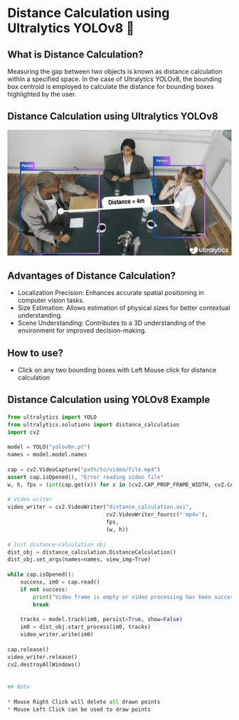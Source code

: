 # Distance Calculation using Ultralytics YOLOv8 🚀

## What is Distance Calculation?

Measuring the gap between two objects is known as distance calculation within a specified space. In the case of Ultralytics YOLOv8, the bounding box centroid is employed to calculate the distance for bounding boxes highlighted by the user.

## Distance Calculation using Ultralytics YOLOv8

![alt text](image.png)

## Advantages of Distance Calculation?

* Localization Precision: Enhances accurate spatial positioning in computer vision tasks.
* Size Estimation: Allows estimation of physical sizes for better contextual understanding.
* Scene Understanding: Contributes to a 3D understanding of the environment for improved decision-making.

## How to use?

* Click on any two bounding boxes with Left Mouse click for distance calculation

## Distance Calculation using YOLOv8 Example

```python
from ultralytics import YOLO
from ultralytics.solutions import distance_calculation
import cv2

model = YOLO("yolov8n.pt")
names = model.model.names

cap = cv2.VideoCapture("path/to/video/file.mp4")
assert cap.isOpened(), "Error reading video file"
w, h, fps = (int(cap.get(x)) for x in (cv2.CAP_PROP_FRAME_WIDTH, cv2.CAP_PROP_FRAME_HEIGHT, cv2.CAP_PROP_FPS))

# Video writer
video_writer = cv2.VideoWriter("distance_calculation.avi",
                               cv2.VideoWriter_fourcc(*'mp4v'),
                               fps,
                               (w, h))

# Init distance-calculation obj
dist_obj = distance_calculation.DistanceCalculation()
dist_obj.set_args(names=names, view_img=True)

while cap.isOpened():
    success, im0 = cap.read()
    if not success:
        print("Video frame is empty or video processing has been successfully completed.")
        break

    tracks = model.track(im0, persist=True, show=False)
    im0 = dist_obj.start_process(im0, tracks)
    video_writer.write(im0)

cap.release()
video_writer.release()
cv2.destroyAllWindows()


## Note 

* Mouse Right Click will delete all drawn points
* Mouse Left Click can be used to draw points